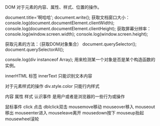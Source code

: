 DOM
对于元素的内容、属性、样式、位置的操作。

document.title='啊哈哈';
document.write();
获取文档窗口大小：
console.log(document.documentElement.clientWidth);
console.log(document.documentElement.clientHeight);
获取屏幕分辨率：
console.log(window.screen.width);
console.log(window.screen.height);

获取元素的方法：（获取DOM对象集合）
document.querySelector();
document.querySelectorAll();

console.log(div instanceof Array);
用来检测某一个对象是否是某个构造函数的实例。

innerHTML		标签
innerText		只能识别文本内容

对于元素样式的操作
div.style.color	只能行内样式

内容 属性 样式
认识事件
是用户或者是浏览器的一些行为或操作

鼠标事件
click 点击
dblclick双击
mousemove移动
mouseover移入
mouseout移出
mouseenter进入
mouseleave离开
mousedown按下
mouseup抬起
mousewheel滚轮


